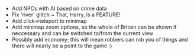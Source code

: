* Add NPCs with AI based on crime data
* Fix 'river' glitch ~ That, Harry, is a FEATURE!
* Add click->teleport to minimap
* Add minimap zoom options, so the whole of Britain can be shown if neccessary and can be switched to/from the current view
* Possibly add economy; this will mean robbers can rob you of things and there will nearly be a point to the game :)